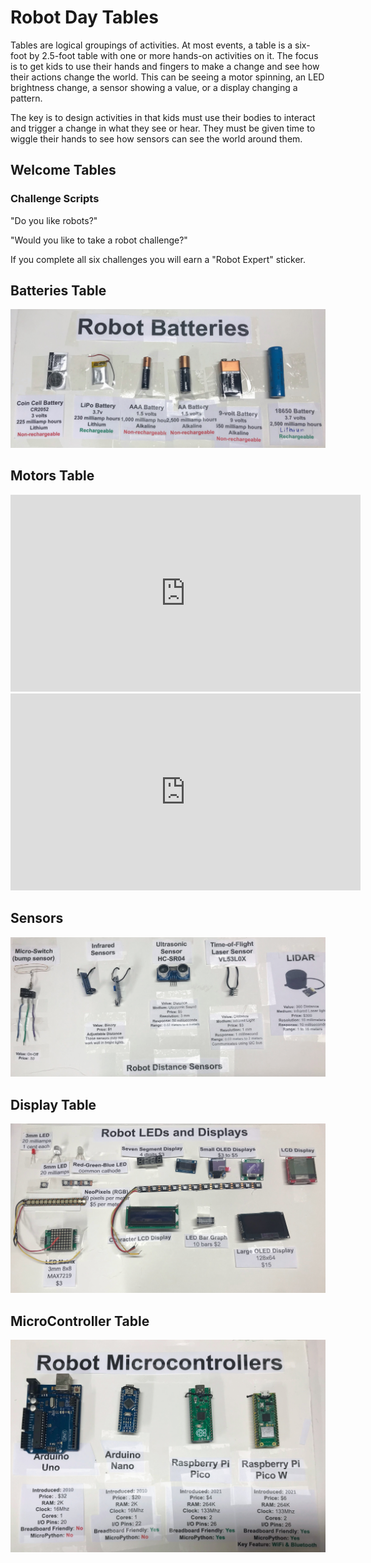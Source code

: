 # Robot Day Tables

Tables are logical groupings of activities.  At most events, a table is a six-foot by 2.5-foot table with one or more hands-on activities on it.  The focus is to get kids to use their hands and fingers to make a change and see how their actions change the world.  This can be seeing a motor spinning, an LED brightness change, a sensor showing a value, or a display changing a pattern.

The key is to design activities in that kids must use their bodies to interact
and trigger a change in what they see or hear.  They must be given time
to wiggle their hands to see how sensors can see the world around them.

## Welcome Tables



### Challenge Scripts

"Do you like robots?"

"Would you like to take a robot challenge?"

If you complete all six challenges you will earn a "Robot Expert" sticker.

## Batteries Table

![](./img/batteries.jpg)

## Motors Table

<iframe width="560" height="315" src="https://www.youtube.com/embed/rtaaIjR2qmY?si=fbrPVj9-jZ8fV6aa" title="YouTube video player" frameborder="0" allow="accelerometer; autoplay; clipboard-write; encrypted-media; gyroscope; picture-in-picture; web-share" allowfullscreen></iframe>

<iframe width="560" height="315" src="https://www.youtube.com/embed/nNzxCF-I2EI?si=9O--6jT4SBVWNYBC" title="YouTube video player" frameborder="0" allow="accelerometer; autoplay; clipboard-write; encrypted-media; gyroscope; picture-in-picture; web-share" allowfullscreen></iframe>

## Sensors

![](./img/sensors.jpg)

## Display Table

![](./img/displays.jpg)

## MicroController Table

![](./img/microcontrollers.jpg)
